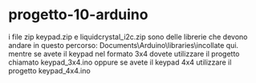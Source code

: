 # progetto-10-arduino
i file zip keypad.zip e liquidcrystal_i2c.zip sono delle librerie che devono andare in questo percorso: Documents\Arduino\libraries\incollate qui.
mentre se avete il keypad nel formato 3x4 dovete utilizzare il progetto chiamato keypad_3x4.ino oppure se avete il keypad 4x4 utilizzare il progetto keypad_4x4.ino
